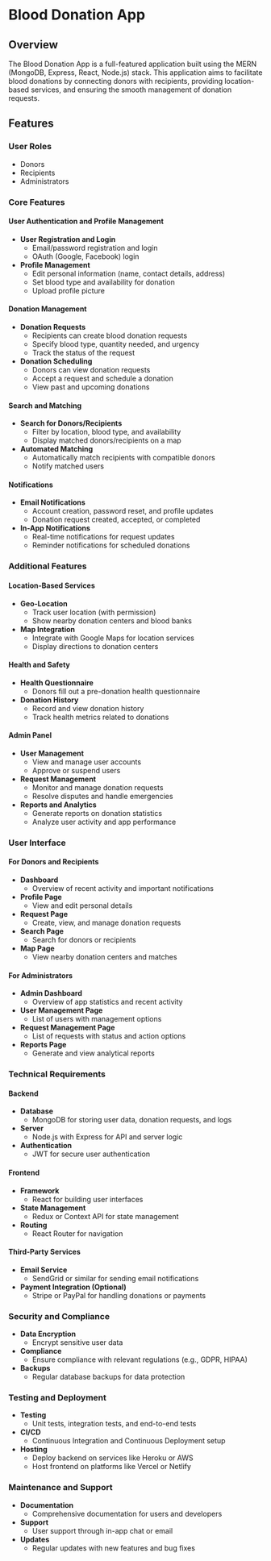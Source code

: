 # Blood Donation App

## Overview
The Blood Donation App is a full-featured application built using the MERN (MongoDB, Express, React, Node.js) stack. This application aims to facilitate blood donations by connecting donors with recipients, providing location-based services, and ensuring the smooth management of donation requests.

## Features

### User Roles
- Donors
- Recipients
- Administrators

### Core Features
#### User Authentication and Profile Management
- **User Registration and Login**
  - Email/password registration and login
  - OAuth (Google, Facebook) login
- **Profile Management**
  - Edit personal information (name, contact details, address)
  - Set blood type and availability for donation
  - Upload profile picture

#### Donation Management
- **Donation Requests**
  - Recipients can create blood donation requests
  - Specify blood type, quantity needed, and urgency
  - Track the status of the request
- **Donation Scheduling**
  - Donors can view donation requests
  - Accept a request and schedule a donation
  - View past and upcoming donations

#### Search and Matching
- **Search for Donors/Recipients**
  - Filter by location, blood type, and availability
  - Display matched donors/recipients on a map
- **Automated Matching**
  - Automatically match recipients with compatible donors
  - Notify matched users

#### Notifications
- **Email Notifications**
  - Account creation, password reset, and profile updates
  - Donation request created, accepted, or completed
- **In-App Notifications**
  - Real-time notifications for request updates
  - Reminder notifications for scheduled donations

### Additional Features
#### Location-Based Services
- **Geo-Location**
  - Track user location (with permission)
  - Show nearby donation centers and blood banks
- **Map Integration**
  - Integrate with Google Maps for location services
  - Display directions to donation centers

#### Health and Safety
- **Health Questionnaire**
  - Donors fill out a pre-donation health questionnaire
- **Donation History**
  - Record and view donation history
  - Track health metrics related to donations

#### Admin Panel
- **User Management**
  - View and manage user accounts
  - Approve or suspend users
- **Request Management**
  - Monitor and manage donation requests
  - Resolve disputes and handle emergencies
- **Reports and Analytics**
  - Generate reports on donation statistics
  - Analyze user activity and app performance

### User Interface
#### For Donors and Recipients
- **Dashboard**
  - Overview of recent activity and important notifications
- **Profile Page**
  - View and edit personal details
- **Request Page**
  - Create, view, and manage donation requests
- **Search Page**
  - Search for donors or recipients
- **Map Page**
  - View nearby donation centers and matches

#### For Administrators
- **Admin Dashboard**
  - Overview of app statistics and recent activity
- **User Management Page**
  - List of users with management options
- **Request Management Page**
  - List of requests with status and action options
- **Reports Page**
  - Generate and view analytical reports

### Technical Requirements
#### Backend
- **Database**
  - MongoDB for storing user data, donation requests, and logs
- **Server**
  - Node.js with Express for API and server logic
- **Authentication**
  - JWT for secure user authentication

#### Frontend
- **Framework**
  - React for building user interfaces
- **State Management**
  - Redux or Context API for state management
- **Routing**
  - React Router for navigation

#### Third-Party Services
- **Email Service**
  - SendGrid or similar for sending email notifications
- **Payment Integration (Optional)**
  - Stripe or PayPal for handling donations or payments

### Security and Compliance
- **Data Encryption**
  - Encrypt sensitive user data
- **Compliance**
  - Ensure compliance with relevant regulations (e.g., GDPR, HIPAA)
- **Backups**
  - Regular database backups for data protection

### Testing and Deployment
- **Testing**
  - Unit tests, integration tests, and end-to-end tests
- **CI/CD**
  - Continuous Integration and Continuous Deployment setup
- **Hosting**
  - Deploy backend on services like Heroku or AWS
  - Host frontend on platforms like Vercel or Netlify

### Maintenance and Support
- **Documentation**
  - Comprehensive documentation for users and developers
- **Support**
  - User support through in-app chat or email
- **Updates**
  - Regular updates with new features and bug fixes